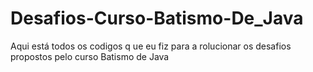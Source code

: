 # Desafios-Curso-Batismo-De_Java
 Aqui está todos os codigos q ue eu fiz para a rolucionar os desafios propostos pelo curso Batismo de Java
